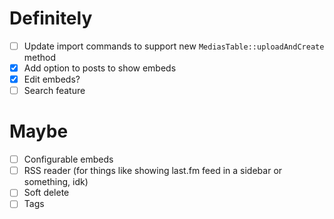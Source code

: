 # Definitely

- [ ] Update import commands to support new `MediasTable::uploadAndCreate` method
- [x] Add option to posts to show embeds
- [x] Edit embeds?
- [ ] Search feature

# Maybe

- [ ] Configurable embeds
- [ ] RSS reader (for things like showing last.fm feed in a sidebar or something, idk)
- [ ] Soft delete
- [ ] Tags
